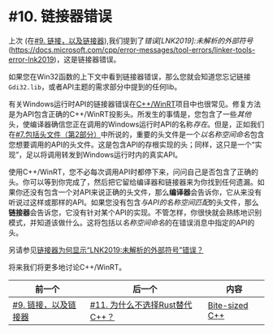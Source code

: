 # #10. 链接器错误

上次 (在[#9. 链接，以及链接器](009.md)),我们提到了*错误[LNK2019]:未解析的外部符号*(https://docs.microsoft.com/cpp/error-messages/tool-errors/linker-tools-error-lnk2019)，这是链接器错误。 

如果您在Win32函数的上下文中看到链接器错误，那么您就会知道您忘记链接`Gdi32.lib`，或者API主题的需求部分中提到的任何lib。

有关Windows运行时API的链接器错误在[C++/WinRT](https://docs.microsoft.com/windows/uwp/cpp-and-winrt-apis/)项目中也很常见。修复方法是为API包含正确的C++/WinRT投影头。所发生的事情是，您包含了一些*其他*头，使编译器确信您正在调用的Windows运行时API的名称*存在*。但是，正如我们在[#7.包括头文件（第2部分）](007.md)中所说的，重要的头文件是一个*以名称空间命名*包含您想要调用的API的头文件。这是包含API的存根实现的头；同样，这只是一个“实现”，足以将调用转发到Windows运行时内的真实API。

使用C++/WinRT，您不必每次调用API时都停下来，问问自己是否包含了正确的头。你可以等到你完成了，然后把它留给编译器和链接器来为你找到任何遗漏。如果你还没有包含一个对API来说正确的头文件，那么**编译器**会告诉你，它从来没有听说过这样或那样的API。如果您没有包含*与API的名称空间匹配*的头文件，那么**链接器**会告诉您，它没有针对某个API的实现。不管怎样，你很快就会熟练地识别模式，并知道该做什么。这将包括以*名称空间命名*的在错误消息中指定的API的头。

另请参见[链接器为何显示“LNK2019:未解析的外部符号”错误？](https://docs.microsoft.com/zh-cn/windows/uwp/cpp-and-winrt-apis/faq#--------lnk2019-------------)

将来我们将更多地讨论C++/WinRT。

|前一个|后一个|内容|
|-|-|-|
|[#9. 链接，以及链接器](009.md)|[#11. 为什么不选择Rust替代C++？](011.md)|[Bite-sized C++](../../README.md)|
